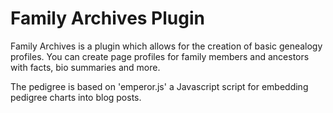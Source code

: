 # Family Archives Plugin
Family Archives is a plugin which allows for the creation of basic genealogy profiles. You can create page profiles for family members and ancestors with facts, bio summaries and more.

The pedigree is based on 'emperor.js' a Javascript script for embedding pedigree charts into blog posts.
